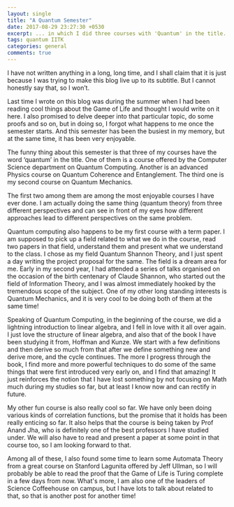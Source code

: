 ```yaml
---
layout: single
title: "A Quantum Semester"
date: 2017-08-29 23:27:30 +0530
excerpt: ... in which I did three courses with 'Quantum' in the title.
tags: quantum IITK
categories: general
comments: true
---
```

I have not written anything in a long, long time, and I shall claim that
it is just because I was trying to make this blog live up to its
subtitle. But I cannot honestly say that, so I won’t.

Last time I wrote on this blog was during the summer when I had been
reading cool things about the Game of Life and thought I would write on
it here. I also promised to delve deeper into that particular topic, do
some proofs and so on, but in doing so, I forgot what happens to me once
the semester starts. And this semester has been the busiest in my
memory, but at the same time, it has been very enjoyable.

 The funny thing about this semester is that three of my courses have
the word ‘quantum’ in the title. One of them is a course offered by the
Computer Science department on Quantum Computing. Another is an advanced
Physics course on Quantum Coherence and Entanglement. The third one is
my second course on Quantum Mechanics.

The first two among them are among the most enjoyable courses I have
ever done. I am actually doing the same thing (quantum theory) from
three different perspectives and can see in front of my eyes how
different approaches lead to different perspectives on the same problem.

Quantum computing also happens to be my first course with a term paper.
I am supposed to pick up a field related to what we do in the course,
read two papers in that field, understand them and present what we
understand to the class. I chose as my field Quantum Shannon Theory, and
I just spent a day writing the project proposal for the same. The field
is a dream area for me. Early in my second year, I had attended a series
of talks organised on the occasion of the birth centenary of Claude
Shannon, who started out the field of Information Theory, and I was
almost immediately hooked by the tremendous scope of the subject. One of
my other long standing interests is Quantum Mechanics, and it is very
cool to be doing both of them at the same time!

Speaking of Quantum Computing, in the beginning of the course, we did a
lightning introduction to linear algebra, and I fell in love with it all
over again. I just love the structure of linear algebra, and also that
of the book I have been studying it from, Hoffman and Kunze. We start
with a few definitions and then derive so much from that after we define
something new and derive more, and the cycle continues. The more I
progress through the book, I find more and more powerful techniques to
do some of the same things that were first introduced very early on, and
I find that amazing! It just reinforces the notion that I have lost
something by not focusing on Math much during my studies so far, but at
least I know now and can rectify in future.

My other fun course is also really cool so far. We have only been doing
various kinds of correlation functions, but the promise that it holds
has been really enticing so far. It also helps that the course is being
taken by Prof Anand Jha, who is definitely one of the best professors I
have studied under. We will also have to read and present a paper at
some point in that course too, so I am looking forward to that.

Among all of these, I also found some time to learn some Automata Theory
from a great course on Stanford Lagunita offered by Jeff Ullman, so I
will probably be able to read the proof that the Game of Life is Turing
complete in a few days from now. What's more, I am also one of the
leaders of Science Coffeehouse on campus, but I have lots to talk about
related to that, so that is another post for another time!
